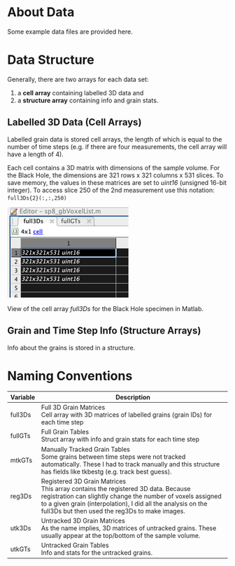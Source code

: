# About Data

Some example data files are provided here.

# Data Structure

Generally, there are two arrays for each data set:
1. a **cell array** containing labelled 3D data and
2. a **structure array** containing info and grain stats.


## Labelled 3D Data (Cell Arrays)

Labelled grain data is stored cell arrays, the length of which is equal to the number of time steps (e.g. if there are four measurements, the cell array will have a length of 4).

Each cell contains a 3D matrix with dimensions of the sample volume. For the Black Hole, the dimensions are 321 rows x 321 columns x 531 slices. To save memory, the values in these matrices are set to *uint16* (unsigned 16-bit integer). To access slice 250 of the 2nd measurement use this notation: `full3Ds{2}(:,:,250)`


![Black Hole bh cell array full3Ds](/assets/images/bh_example_full3Ds.png)

View of the cell array *full3Ds* for the Black Hole specimen in Matlab.

## Grain and Time Step Info (Structure Arrays)

Info about the grains is stored in a structure.



# Naming Conventions

| Variable      | Description   |
| ------------- | ------------- |
| full3Ds       | Full 3D Grain Matrices <br /> Cell array with 3D matrices of labelled grains (grain IDs) for each time step |
| fullGTs       | Full Grain Tables <br /> Struct array with info and grain stats for each time step      |
| mtkGTs        | Manually Tracked Grain Tables <br /> Some grains between time steps were not tracked automatically. These I had to track manually and this structure has fields like tkbestg (e.g. track best guess). |
| reg3Ds        | Registered 3D Grain Matrices <br /> This array contains the registered 3D data. Because registration can slightly change the number of voxels assigned to a given grain (interpolation), I did all the analysis on the full3Ds but then used the reg3Ds to make images. |
| utk3Ds        | Untracked 3D Grain Matrices <br /> As the name implies, 3D matrices of untracked grains. These usually appear at the top/bottom of the sample volume. |
| utkGTs        | Untracked Grain Tables <br /> Info and stats for the untracked grains. |
